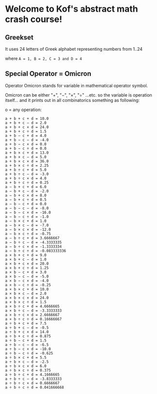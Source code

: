   # Welcome to Kof's abstract math crash course!

## Greekset

It uses 24 letters of Greek alphabet representing numbers from 1..24

where `A = 1, B = 2, C = 3 and D = 4`



## Special Operator = Omicron

Operator Omicron stands for variable in mathematical operator symbol.

Omicron can be either "+", "−", "×", "÷" ...etc. so the variable is operation itself... and it prints out in all combinatorics something as following:


o = any operation:


```
a + b + c + d = 10.0
a + b + c − d = 2.0
a + b + c × d = 24.0
a + b + c ÷ d = 1.5
a + b − c + d = 4.0
a + b − c − d = -4.0
a + b − c × d = 0.0
a + b − c ÷ d = 0.0
a + b × c + d = 13.0
a + b × c − d = 5.0
a + b × c × d = 36.0
a + b × c ÷ d = 2.25
a + b ÷ c + d = 5.0
a + b ÷ c − d = -3.0
a + b ÷ c × d = 4.0
a + b ÷ c ÷ d = 0.25
a − b + c + d = 6.0
a − b + c − d = -2.0
a − b + c × d = 8.0
a − b + c ÷ d = 0.5
a − b − c + d = 0.0
a − b − c − d = -8.0
a − b − c × d = -16.0
a − b − c ÷ d = -1.0
a − b × c + d = 1.0
a − b × c − d = -7.0
a − b × c × d = -12.0
a − b × c ÷ d = -0.75
a − b ÷ c + d = 3.6666667
a − b ÷ c − d = -4.3333335
a − b ÷ c × d = -1.3333334
a − b ÷ c ÷ d = -0.083333336
a × b + c + d = 9.0
a × b + c − d = 1.0
a × b + c × d = 20.0
a × b + c ÷ d = 1.25
a × b − c + d = 3.0
a × b − c − d = -5.0
a × b − c × d = -4.0
a × b − c ÷ d = -0.25
a × b × c + d = 10.0
a × b × c − d = 2.0
a × b × c × d = 24.0
a × b × c ÷ d = 1.5
a × b ÷ c + d = 4.6666665
a × b ÷ c − d = -3.3333333
a × b ÷ c × d = 2.6666667
a × b ÷ c ÷ d = 0.16666667
a ÷ b + c + d = 7.5
a ÷ b + c − d = -0.5
a ÷ b + c × d = 14.0
a ÷ b + c ÷ d = 0.875
a ÷ b − c + d = 1.5
a ÷ b − c − d = -6.5
a ÷ b − c × d = -10.0
a ÷ b − c ÷ d = -0.625
a ÷ b × c + d = 5.5
a ÷ b × c − d = -2.5
a ÷ b × c × d = 6.0
a ÷ b × c ÷ d = 0.375
a ÷ b ÷ c + d = 4.1666665
a ÷ b ÷ c − d = -3.8333333
a ÷ b ÷ c × d = 0.6666667
a ÷ b ÷ c ÷ d = 0.041666668
```
